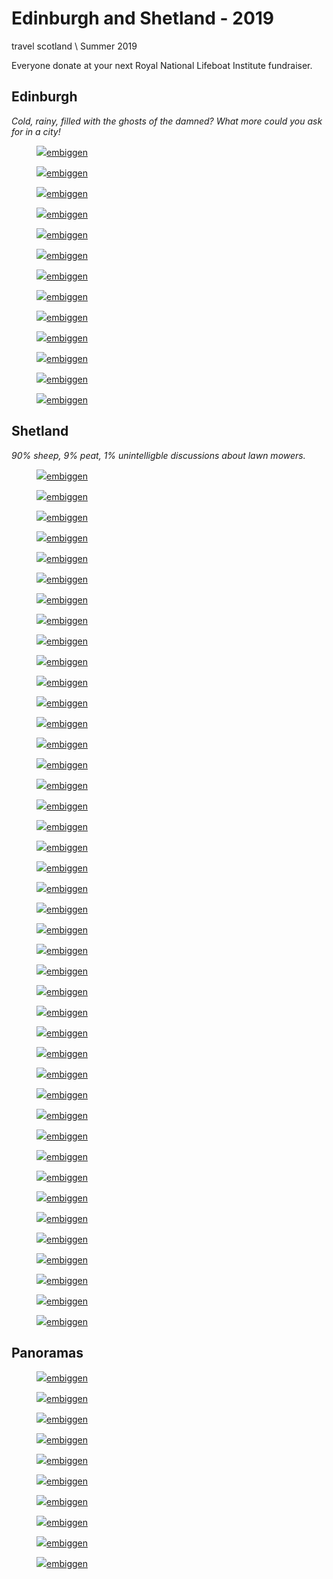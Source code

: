 # Edinburgh and Shetland - 2019
<tag>travel</a> <tag>scotland</tag> \\ Summer 2019

Everyone donate at your next Royal National Lifeboat Institute fundraiser.

## Edinburgh

_Cold, rainy, filled with the ghosts of the damned? What more could you ask for in a city!_

<figure><img loading="lazy" src="/images/shetland-2019/DSCF1666_preview.jpg"/><a href="/images/shetland-2019/DSCF1666.jpg">embiggen</a></figure>
<figure><img loading="lazy" src="/images/shetland-2019/DSCF1676_preview.jpg"/><a href="/images/shetland-2019/DSCF1676.jpg">embiggen</a></figure>
<figure><img loading="lazy" src="/images/shetland-2019/DSCF1698_preview.jpg"/><a href="/images/shetland-2019/DSCF1698.jpg">embiggen</a></figure>
<figure><img loading="lazy" src="/images/shetland-2019/DSCF1702_preview.jpg"/><a href="/images/shetland-2019/DSCF1702.jpg">embiggen</a></figure>
<figure><img loading="lazy" src="/images/shetland-2019/DSCF1708_preview.jpg"/><a href="/images/shetland-2019/DSCF1708.jpg">embiggen</a></figure>
<figure><img loading="lazy" src="/images/shetland-2019/DSCF1713_preview.jpg"/><a href="/images/shetland-2019/DSCF1713.jpg">embiggen</a></figure>
<figure><img loading="lazy" src="/images/shetland-2019/DSCF1723_preview.jpg"/><a href="/images/shetland-2019/DSCF1723.jpg">embiggen</a></figure>
<figure><img loading="lazy" src="/images/shetland-2019/DSCF1727_preview.jpg"/><a href="/images/shetland-2019/DSCF1727.jpg">embiggen</a></figure>
<figure><img loading="lazy" src="/images/shetland-2019/DSCF1733_preview.jpg"/><a href="/images/shetland-2019/DSCF1733.jpg">embiggen</a></figure>
<figure><img loading="lazy" src="/images/shetland-2019/DSCF2021_preview.jpg"/><a href="/images/shetland-2019/DSCF2021.jpg">embiggen</a></figure>
<figure><img loading="lazy" src="/images/shetland-2019/DSCF2023_preview.jpg"/><a href="/images/shetland-2019/DSCF2023.jpg">embiggen</a></figure>
<figure><img loading="lazy" src="/images/shetland-2019/DSCF2025_preview.jpg"/><a href="/images/shetland-2019/DSCF2025.jpg">embiggen</a></figure>
<figure><img loading="lazy" src="/images/shetland-2019/DSCF2032_preview.jpg"/><a href="/images/shetland-2019/DSCF2032.jpg">embiggen</a></figure>

## Shetland

_90% sheep, 9% peat, 1% unintelligble discussions about lawn mowers._

<figure><img loading="lazy" src="/images/shetland-2019/DSCF1752_preview.jpg"/><a href="/images/shetland-2019/DSCF1752.jpg">embiggen</a></figure>
<figure><img loading="lazy" src="/images/shetland-2019/DSCF1765_preview.jpg"/><a href="/images/shetland-2019/DSCF1765.jpg">embiggen</a></figure>
<figure><img loading="lazy" src="/images/shetland-2019/DSCF1774_preview.jpg"/><a href="/images/shetland-2019/DSCF1774.jpg">embiggen</a></figure>
<figure><img loading="lazy" src="/images/shetland-2019/DSCF1785_preview.jpg"/><a href="/images/shetland-2019/DSCF1785.jpg">embiggen</a></figure>
<figure><img loading="lazy" src="/images/shetland-2019/DSCF1798_preview.jpg"/><a href="/images/shetland-2019/DSCF1798.jpg">embiggen</a></figure>
<figure><img loading="lazy" src="/images/shetland-2019/DSCF1805_preview.jpg"/><a href="/images/shetland-2019/DSCF1805.jpg">embiggen</a></figure>
<figure><img loading="lazy" src="/images/shetland-2019/DSCF1813_preview.jpg"/><a href="/images/shetland-2019/DSCF1813.jpg">embiggen</a></figure>
<figure><img loading="lazy" src="/images/shetland-2019/DSCF1817_preview.jpg"/><a href="/images/shetland-2019/DSCF1817.jpg">embiggen</a></figure>
<figure><img loading="lazy" src="/images/shetland-2019/DSCF1823_preview.jpg"/><a href="/images/shetland-2019/DSCF1823.jpg">embiggen</a></figure>
<figure><img loading="lazy" src="/images/shetland-2019/DSCF1835_preview.jpg"/><a href="/images/shetland-2019/DSCF1835.jpg">embiggen</a></figure>
<figure><img loading="lazy" src="/images/shetland-2019/DSCF1846_preview.jpg"/><a href="/images/shetland-2019/DSCF1846.jpg">embiggen</a></figure>
<figure><img loading="lazy" src="/images/shetland-2019/DSCF1847_preview.jpg"/><a href="/images/shetland-2019/DSCF1847.jpg">embiggen</a></figure>
<figure><img loading="lazy" src="/images/shetland-2019/DSCF1865_preview.jpg"/><a href="/images/shetland-2019/DSCF1865.jpg">embiggen</a></figure>
<figure><img loading="lazy" src="/images/shetland-2019/DSCF1867_preview.jpg"/><a href="/images/shetland-2019/DSCF1867.jpg">embiggen</a></figure>
<figure><img loading="lazy" src="/images/shetland-2019/DSCF1869_preview.jpg"/><a href="/images/shetland-2019/DSCF1869.jpg">embiggen</a></figure>
<figure><img loading="lazy" src="/images/shetland-2019/DSCF1886_preview.jpg"/><a href="/images/shetland-2019/DSCF1886.jpg">embiggen</a></figure>
<figure><img loading="lazy" src="/images/shetland-2019/DSCF1888_preview.jpg"/><a href="/images/shetland-2019/DSCF1888.jpg">embiggen</a></figure>
<figure><img loading="lazy" src="/images/shetland-2019/DSCF1892_preview.jpg"/><a href="/images/shetland-2019/DSCF1892.jpg">embiggen</a></figure>
<figure><img loading="lazy" src="/images/shetland-2019/DSCF1894_preview.jpg"/><a href="/images/shetland-2019/DSCF1894.jpg">embiggen</a></figure>
<figure><img loading="lazy" src="/images/shetland-2019/DSCF1902_preview.jpg"/><a href="/images/shetland-2019/DSCF1902.jpg">embiggen</a></figure>
<figure><img loading="lazy" src="/images/shetland-2019/DSCF1908_preview.jpg"/><a href="/images/shetland-2019/DSCF1908.jpg">embiggen</a></figure>
<figure><img loading="lazy" src="/images/shetland-2019/DSCF1910_preview.jpg"/><a href="/images/shetland-2019/DSCF1910.jpg">embiggen</a></figure>
<figure><img loading="lazy" src="/images/shetland-2019/DSCF1919_preview.jpg"/><a href="/images/shetland-2019/DSCF1919.jpg">embiggen</a></figure>
<figure><img loading="lazy" src="/images/shetland-2019/DSCF1923_preview.jpg"/><a href="/images/shetland-2019/DSCF1923.jpg">embiggen</a></figure>
<figure><img loading="lazy" src="/images/shetland-2019/DSCF1925_preview.jpg"/><a href="/images/shetland-2019/DSCF1925.jpg">embiggen</a></figure>
<figure><img loading="lazy" src="/images/shetland-2019/DSCF1927_preview.jpg"/><a href="/images/shetland-2019/DSCF1927.jpg">embiggen</a></figure>
<figure><img loading="lazy" src="/images/shetland-2019/DSCF1930_preview.jpg"/><a href="/images/shetland-2019/DSCF1930.jpg">embiggen</a></figure>
<figure><img loading="lazy" src="/images/shetland-2019/DSCF1942_preview.jpg"/><a href="/images/shetland-2019/DSCF1942.jpg">embiggen</a></figure>
<figure><img loading="lazy" src="/images/shetland-2019/DSCF1948_preview.jpg"/><a href="/images/shetland-2019/DSCF1948.jpg">embiggen</a></figure>
<figure><img loading="lazy" src="/images/shetland-2019/DSCF1962_preview.jpg"/><a href="/images/shetland-2019/DSCF1962.jpg">embiggen</a></figure>
<figure><img loading="lazy" src="/images/shetland-2019/DSCF1969_preview.jpg"/><a href="/images/shetland-2019/DSCF1969.jpg">embiggen</a></figure>
<figure><img loading="lazy" src="/images/shetland-2019/DSCF1971_preview.jpg"/><a href="/images/shetland-2019/DSCF1971.jpg">embiggen</a></figure>
<figure><img loading="lazy" src="/images/shetland-2019/DSCF1974_preview.jpg"/><a href="/images/shetland-2019/DSCF1974.jpg">embiggen</a></figure>
<figure><img loading="lazy" src="/images/shetland-2019/DSCF1985_preview.jpg"/><a href="/images/shetland-2019/DSCF1985.jpg">embiggen</a></figure>
<figure><img loading="lazy" src="/images/shetland-2019/DSCF1986_preview.jpg"/><a href="/images/shetland-2019/DSCF1986.jpg">embiggen</a></figure>
<figure><img loading="lazy" src="/images/shetland-2019/DSCF1991_preview.jpg"/><a href="/images/shetland-2019/DSCF1991.jpg">embiggen</a></figure>
<figure><img loading="lazy" src="/images/shetland-2019/DSCF1997_preview.jpg"/><a href="/images/shetland-2019/DSCF1997.jpg">embiggen</a></figure>
<figure><img loading="lazy" src="/images/shetland-2019/DSCF2002_preview.jpg"/><a href="/images/shetland-2019/DSCF2002.jpg">embiggen</a></figure>
<figure><img loading="lazy" src="/images/shetland-2019/DSCF2005_preview.jpg"/><a href="/images/shetland-2019/DSCF2005.jpg">embiggen</a></figure>
<figure><img loading="lazy" src="/images/shetland-2019/DSCF2009_preview.jpg"/><a href="/images/shetland-2019/DSCF2009.jpg">embiggen</a></figure>
<figure><img loading="lazy" src="/images/shetland-2019/DSCF2013_preview.jpg"/><a href="/images/shetland-2019/DSCF2013.jpg">embiggen</a></figure>
<figure><img loading="lazy" src="/images/shetland-2019/DSCF2016_preview.jpg"/><a href="/images/shetland-2019/DSCF2016.jpg">embiggen</a></figure>

## Panoramas

<figure><img loading="lazy" src="/images/shetland-2019/DSCF1800_preview.jpg"/><a href="/images/shetland-2019/DSCF1800.jpg">embiggen</a></figure>
<figure><img loading="lazy" src="/images/shetland-2019/DSCF1807_preview.jpg"/><a href="/images/shetland-2019/DSCF1807.jpg">embiggen</a></figure>
<figure><img loading="lazy" src="/images/shetland-2019/DSCF1832_preview.jpg"/><a href="/images/shetland-2019/DSCF1832.jpg">embiggen</a></figure>
<figure><img loading="lazy" src="/images/shetland-2019/DSCF1844_preview.jpg"/><a href="/images/shetland-2019/DSCF1844.jpg">embiggen</a></figure>
<figure><img loading="lazy" src="/images/shetland-2019/DSCF1860_preview.jpg"/><a href="/images/shetland-2019/DSCF1860.jpg">embiggen</a></figure>
<figure><img loading="lazy" src="/images/shetland-2019/DSCF1922_preview.jpg"/><a href="/images/shetland-2019/DSCF1922.jpg">embiggen</a></figure>
<figure><img loading="lazy" src="/images/shetland-2019/DSCF1931_preview.jpg"/><a href="/images/shetland-2019/DSCF1931.jpg">embiggen</a></figure>
<figure><img loading="lazy" src="/images/shetland-2019/DSCF1951_preview.jpg"/><a href="/images/shetland-2019/DSCF1951.jpg">embiggen</a></figure>
<figure><img loading="lazy" src="/images/shetland-2019/DSCF1957_preview.jpg"/><a href="/images/shetland-2019/DSCF1957.jpg">embiggen</a></figure>
<figure><img loading="lazy" src="/images/shetland-2019/DSCF1984_preview.jpg"/><a href="/images/shetland-2019/DSCF1984.jpg">embiggen</a></figure>